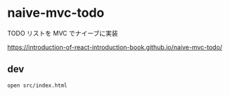 # naive-mvc-todo

TODO リストを MVC でナイーブに実装

https://introduction-of-react-introduction-book.github.io/naive-mvc-todo/

## dev

```sh
open src/index.html
```
